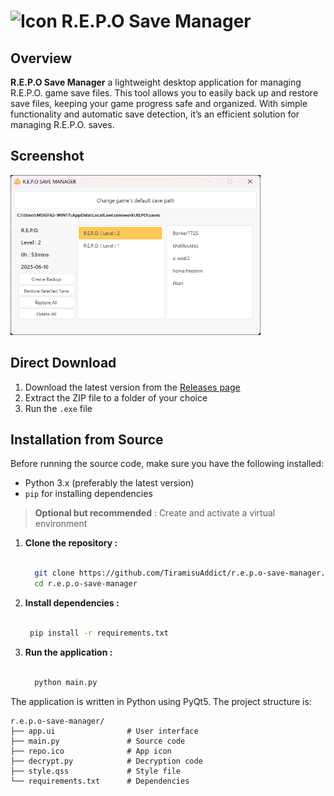 # <img src="https://cdn2.steamgriddb.com/icon/8ddd389dc325faeb9e252d331df22b72/32/256x256.png" alt="Icon" width="40" > R.E.P.O Save Manager

## Overview

**R.E.P.O Save Manager** a lightweight desktop application for managing R.E.P.O. game save files. This tool allows you to easily back up and restore save files, keeping your game progress safe and organized. With simple functionality and automatic save detection, it’s an efficient solution for managing R.E.P.O. saves.

## Screenshot
<img src="https://raw.githubusercontent.com/TiramisuAddict/r.e.p.o-save-manager/refs/heads/main/img.png" alt="app_screenshot" width="400">

## Direct Download

1. Download the latest version from the [Releases page](https://github.com/TiramisuAddict/r.e.p.o-save-manager/releases)
2. Extract the ZIP file to a folder of your choice
3. Run the `.exe` file

## Installation from Source

Before running the source code, make sure you have the following installed:
  - Python 3.x (preferably the latest version)
  - `pip` for installing dependencies
> **Optional but recommended** : Create and activate a virtual environment

1. **Clone the repository :** <br><br>
   ```sh
     git clone https://github.com/TiramisuAddict/r.e.p.o-save-manager.git
     cd r.e.p.o-save-manager
   ```
3. **Install dependencies :**<br><br>
   ```sh
    pip install -r requirements.txt
   ```
4. **Run the application :**<br><br>
   ```sh
     python main.py
   ```
The application is written in Python using PyQt5. The project structure is:

```
r.e.p.o-save-manager/
├── app.ui                # User interface
├── main.py               # Source code
├── repo.ico              # App icon
├── decrypt.py            # Decryption code
├── style.qss             # Style file
└── requirements.txt      # Dependencies
```
